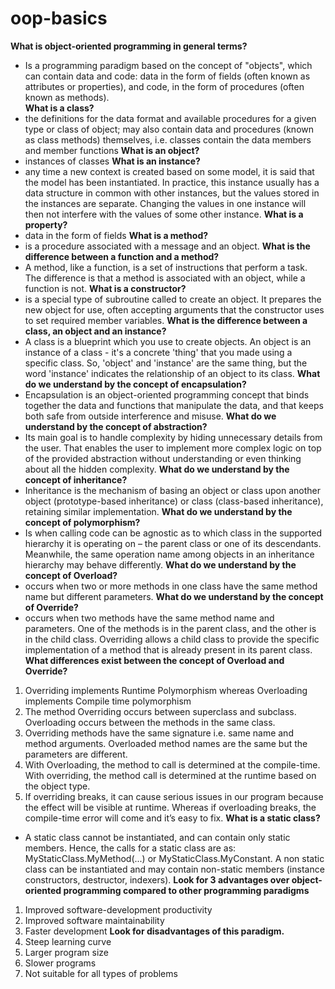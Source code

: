 # oop-basics
**What is object-oriented programming in general terms?**
- Is a programming paradigm based on the concept of "objects", which can contain data and code: data in the form of fields (often known as attributes or properties), and code, in the form of procedures (often known as methods).<br>
**What is a class?**
- the definitions for the data format and available procedures for a given type or class of object; may also contain data and procedures (known as class methods) themselves, i.e. classes contain the data members and member functions
**What is an object?**
- instances of classes
**What is an instance?**
- any time a new context is created based on some model, it is said that the model has been instantiated. In practice, this instance usually has a data structure in common with other instances, but the values stored in the instances are separate. Changing the values in one instance will then not interfere with the values of some other instance.
**What is a property?**
- data in the form of fields
**What is a method?**
- is a procedure associated with a message and an object.
**What is the difference between a function and a method?**
- A method, like a function, is a set of instructions that perform a task. The difference is that a method is associated with an object, while a function is not.
**What is a constructor?**
- is a special type of subroutine called to create an object. It prepares the new object for use, often accepting arguments that the constructor uses to set required member variables.
**What is the difference between a class, an object and an instance?**
- A class is a blueprint which you use to create objects. An object is an instance of a class - it's a concrete 'thing' that you made using a specific class. So, 'object' and 'instance' are the same thing, but the word 'instance' indicates the relationship of an object to its class.
**What do we understand by the concept of encapsulation?**
- Encapsulation is an object-oriented programming concept that binds together the data and functions that manipulate the data, and that keeps both safe from outside interference and misuse.
**What do we understand by the concept of abstraction?**
- Its main goal is to handle complexity by hiding unnecessary details from the user. That enables the user to implement more complex logic on top of the provided abstraction without understanding or even thinking about all the hidden complexity.
**What do we understand by the concept of inheritance?**
- Inheritance is the mechanism of basing an object or class upon another object (prototype-based inheritance) or class (class-based inheritance), retaining similar implementation.
**What do we understand by the concept of polymorphism?**
- Is when calling code can be agnostic as to which class in the supported hierarchy it is operating on – the parent class or one of its descendants. Meanwhile, the same operation name among objects in an inheritance hierarchy may behave differently.
**What do we understand by the concept of Overload?**
- occurs when two or more methods in one class have the same method name but different parameters.
**What do we understand by the concept of Override?**
- occurs when two methods have the same method name and parameters. One of the methods is in the parent class, and the other is in the child class. Overriding allows a child class to provide the specific implementation of a method that is already present in its parent class.​
**What differences exist between the concept of Overload and Override?**
1. Overriding implements Runtime Polymorphism whereas Overloading implements Compile time polymorphism
2. The method Overriding occurs between superclass and subclass. Overloading occurs between the methods in the same class.
3. Overriding methods have the same signature i.e. same name and method arguments. Overloaded method names are the same but the parameters are different.
4. With Overloading, the method to call is determined at the compile-time. With overriding, the method call is determined at the runtime based on the object type.
5. If overriding breaks, it can cause serious issues in our program because the effect will be visible at runtime. Whereas if overloading breaks, the compile-time error will come and it’s easy to fix.
**What is a static class?**
- A static class cannot be instantiated, and can contain only static members. Hence, the calls for a static class are as: MyStaticClass.MyMethod(...) or MyStaticClass.MyConstant. A non static class can be instantiated and may contain non-static members (instance constructors, destructor, indexers).
**Look for 3 advantages over object-oriented programming compared to other programming paradigms**
1. Improved software-development productivity
2. Improved software maintainability
3. Faster development
**Look for disadvantages of this paradigm.**
1. Steep learning curve
2. Larger program size
3. Slower programs
4. Not suitable for all types of problems
